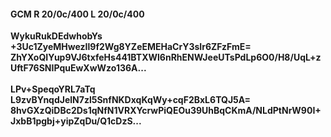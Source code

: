 #### GCM R 20/0c/400 L 20/0c/400
**WykuRukDEdwhobYs**<br/>**+3Uc1ZyeMHwezIl9f2Wg8YZeEMEHaCrY3sIr6ZFzFmE=**<br/>**ZhYXoQIYup9VJ6txfeHs441BTXWl6nRhENWJeeUTsPdLp6O0/H8/UqL+zUftF76SNIPquEwXwWzo136A...**<br/><br/>
**LPv+SpeqoYRL7aTq**<br/>**L9zvBYnqdJelN7zl5SnfNKDxqKqWy+cqF2BxL6TQJ5A=**<br/>**8hvGXzQiDBc2Ds1qNfN1VRXYcrwPiQEOu39UhBqCKmA/NLdPtNrW90I+JxbB1pgbj+yipZqDu/Q1cDzS...**